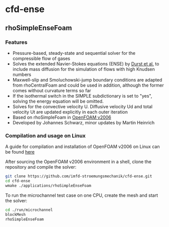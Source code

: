 # cfd-ense

## rhoSimpleEnseFoam

### Features

- Pressure-based, steady-state and sequential solver for the compressible flow of gases
- Solves the extended Navier-Stokes equations (ENSE) by [Durst et al.](https://doi.org/10.1007/s40032-020-00586-3) to include mass diffusion for the simulation of flows with high Knudsen numbers
- Maxwell-slip and Smoluchowski-jump boundary conditions are adapted from rhoCentralFoam and could be used in addition, although the former comes without curvature terms so far
- If the isothermal switch in the SIMPLE subdictionary is set to "yes", solving the energy equation will be omitted. 
- Solves for the convective velocity U. Diffusive velocity Ud and total velocity Ut are updated explicitly in each outer iteration
- Based on rhoSimpleFoam in [OpenFOAM v2006](https://www.openfoam.com)
- Developed by Johannes Schwarz, minor updates by Martin Heinrich

### Compilation and usage on Linux

A guide for compilation and installation of OpenFOAM v2006 on Linux can be found [here](https://develop.openfoam.com/Development/openfoam/-/blob/OpenFOAM-v2006/doc/Build.md)

After sourcing the OpenFOAM v2006 environment in a shell, clone the repository and compile the solver:
```bash
git clone https://github.com/imfd-stroemungsmechanik/cfd-ense.git
cd cfd-ense
wmake ./applications/rhoSimpleEnseFoam
```
 
To run the microchannel test case on one CPU, create the mesh and start the solver:
```bash
cd ./run/microchannel
blockMesh
rhoSimpleEnseFoam
```
